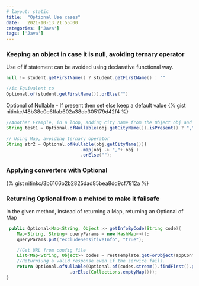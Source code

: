 ```yaml
---
# layout: static
title:  "Optional Use cases"
date:   2021-10-13 21:55:00
categories: ['Java']
tags: ['Java']
---
```


### Keeping an object in case it is null, avoiding ternary operator

Use of if statement can be avoided using declarative functional way. 

```java
null != student.getFirstName() ? student.getFirstName() : ""

//is Equivalent to 
Optional.of(student.getFirstName()).orElse("")
```

Optional of Nullable - If present then set else keep a default value
{% gist nitinkc/48b38c0c6ffab602a38dc305179d42f4 %}

```java
//Another Example, in a loop, adding city name from the Object obj and appending a comma if the city exist, else leaving the city name.
String test1 = Optional.ofNullable(obj.getCityName()).isPresent() ? "," + obj.getCityName():"");

// Using Map, avoiding ternary operator
String str2 = Optional.ofNullable(obj.getCityName()))
                            .map(obj -> ","+ obj )
                            .orElse("");
```

### Applying converters with Optional

{% gist nitinkc/3b6166b2b2825dad85bea8dd9cf7812a %}

### Returning Optional from a mehtod to make it failsafe

In the given method, instead of returning a Map, returning an Optional of Map
```java
 public Optional<Map<String, Object >> getInfoByCode(String code){
    Map<String, String> queryParams = new HashMap<>();
    queryParams.put("excludeSensitiveInfo", "true");

    //Get URL from config file
    List<Map<String, Object>> codes = restTemplate.getForObject(appConfig.getUrl()+"code/"+code, List.class, queryParams);
    //Returniung a valid response even if the service fails.
    return Optional.ofNullable(Optional.of(codes.stream().findFirst().get())
                        .orElse(Collections.emptyMap()));
}
```